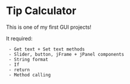 <h1> Tip Calculator </h1>

This is one of my first GUI projects!

  It required:
  
     - Get text + Set text methods
     - Slider, button, jFrame + jPanel components
     - String format 
     - If 
     - return
     - Method calling
